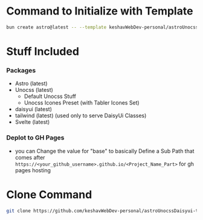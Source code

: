 # Command to Initialize with Template
```sh
bun create astro@latest -- --template keshavWebDev-personal/astroUnocssDaisyui-template#master
```
# Stuff Included
### Packages
- Astro (latest)
- Unocss (latest)
  - Default Unocss Stuff
  - Unocss Icones Preset (with Tabler Icones Set)
- daisyui (latest)
- tailwind (latest) (used only to serve DaisyUi Classes)
- Svelte (latest)
### Deplot to GH Pages
- you can Change the value for "base" to basically Define a Sub Path that comes after `https://<your_github_username>.github.io/<Project_Name_Part>` for gh pages hosting
# Clone Command
```sh
git clone https://github.com/keshavWebDev-personal/astroUnocssDaisyui-template.git
```
